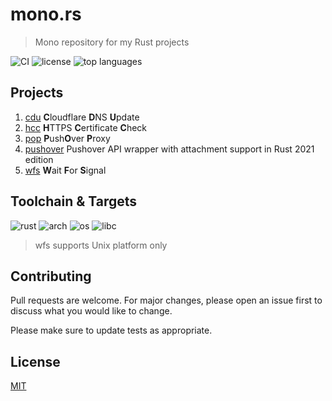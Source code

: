 # mono.rs

> Mono repository for my Rust projects

![CI](https://img.shields.io/github/workflow/status/henry40408/mono-rs/CI)
![license](https://img.shields.io/github/license/henry40408/mono-rs)
![top languages](https://img.shields.io/github/languages/top/henry40408/mono-rs)

## Projects

1. [cdu](cdu/README.md) **C**loudflare **D**NS **U**pdate
2. [hcc](hcc/README.md) **H**TTPS **C**ertificate **C**heck
3. [pop](pop/README.md) **P**ush**O**ver **P**roxy
4. [pushover](pushover/README.md) Pushover API wrapper with attachment support in Rust 2021 edition
5. [wfs](wfs/README.md) **W**ait **F**or **S**ignal

## Toolchain & Targets

![rust](https://img.shields.io/badge/rust-1.60.0%20|%20stable%20|%20nightly-blue)
![arch](https://img.shields.io/badge/arch-amd64%20%7C%20arm64-blue)
![os](https://img.shields.io/badge/os-linux%20%7C%20macos%20%7C%20windows-blue)
![libc](https://img.shields.io/badge/libc-gnu%20%7C%20musl%20%7C%20msvc-blue)

> wfs supports Unix platform only

## Contributing

Pull requests are welcome. For major changes, please open an issue first to discuss what you would like to change.

Please make sure to update tests as appropriate.

## License

[MIT](https://choosealicense.com/licenses/mit/)
